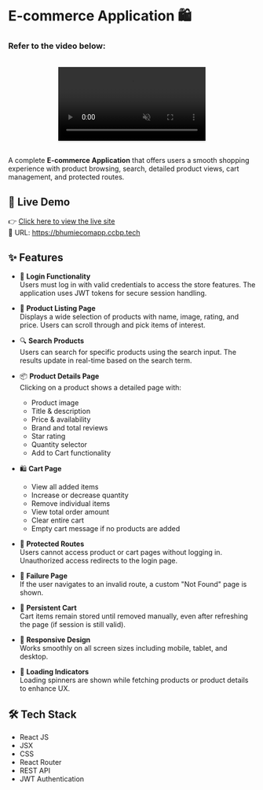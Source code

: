 
# E-commerce Application 🛍️

### Refer to the video below:

<br/>
<div style="text-align: center;">
  <video style="max-width:70%;box-shadow:0 2.8px 2.2px rgba(0, 0, 0, 0.12);outline:none;" loop="true" autoplay="autoplay" controls="controls" muted>
    <source src="https://assets.ccbp.in/frontend/content/react-js/nxt-trendz-cart-features-output.mp4" type="video/mp4">
  </video>
</div>
<br/>


A complete **E-commerce Application** that offers users a smooth shopping experience with product browsing, search, detailed product views, cart management, and protected routes.

## 🚀 Live Demo

👉 [Click here to view the live site](https://bhumiecomapp.ccbp.tech)  
🔗 URL: https://bhumiecomapp.ccbp.tech

## ✨ Features

- 🔐 **Login Functionality**  
  Users must log in with valid credentials to access the store features. The application uses JWT tokens for secure session handling.

- 🛒 **Product Listing Page**  
  Displays a wide selection of products with name, image, rating, and price. Users can scroll through and pick items of interest.

- 🔍 **Search Products**  
  Users can search for specific products using the search input. The results update in real-time based on the search term.

- 📦 **Product Details Page**  
  Clicking on a product shows a detailed page with:
  - Product image  
  - Title & description  
  - Price & availability  
  - Brand and total reviews  
  - Star rating  
  - Quantity selector  
  - Add to Cart functionality

- 🛍️ **Cart Page**  
  - View all added items  
  - Increase or decrease quantity  
  - Remove individual items  
  - View total order amount  
  - Clear entire cart  
  - Empty cart message if no products are added

- 🚫 **Protected Routes**  
  Users cannot access product or cart pages without logging in. Unauthorized access redirects to the login page.

- 📴 **Failure Page**  
  If the user navigates to an invalid route, a custom "Not Found" page is shown.

- 🔁 **Persistent Cart**  
  Cart items remain stored until removed manually, even after refreshing the page (if session is still valid).

- 📱 **Responsive Design**  
  Works smoothly on all screen sizes including mobile, tablet, and desktop.

- 🔄 **Loading Indicators**  
  Loading spinners are shown while fetching products or product details to enhance UX.

## 🛠️ Tech Stack

- React JS  
- JSX  
- CSS  
- React Router  
- REST API  
- JWT Authentication


